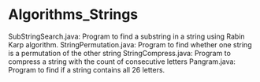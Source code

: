 # Algorithms_Strings

SubStringSearch.java: Program to find a substring in a string using Rabin Karp algorithm.
StringPermutation.java: Program to find whether one string is a permutation of the other string
StringCompress.java: Program to compress a string with the count of consecutive letters
Pangram.java: Program to find if a string contains all 26 letters.


